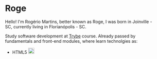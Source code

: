 # Roge

Hello! I'm Rogério Martins, better known as Roge, I was born in Joinville - SC, currently living in Florianópolis - SC.

Study software development at <a href="https://www.betrybe.com">Trybe</a> course.
Already passed by fundamentals and front-end modules, where learn technolgies as:
<div>
  <ul>
    <li>
      HTML5 <img width="20px" src="https://user-images.githubusercontent.com/66702716/139485067-114e28cf-fe6a-4465-bd8c-6ce69f6993c7.png" alt="HTML logo"/>
    </li>
  </ul>
</div>
